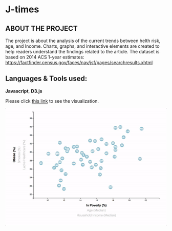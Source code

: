# J-times

## ABOUT THE PROJECT

The project is about the analysis of the current trends between helth risk, age, and Income. Charts, graphs, and interactive elements are created to help readers understand the findings related to the article.
The dataset is based on 2014 ACS 1-year estimates: https://factfinder.census.gov/faces/nav/jsf/pages/searchresults.xhtml


## Languages & Tools used: 
**Javascript**, **D3.js**

Please click [this link](https://jwoh1323.github.io/J-times/) to see the visualization. 

![](https://github.com/jwoh1323/J-times/blob/2366bef48dc0ff9a09d3caf46c6ad9aab6d5c240/pro1.gif)



